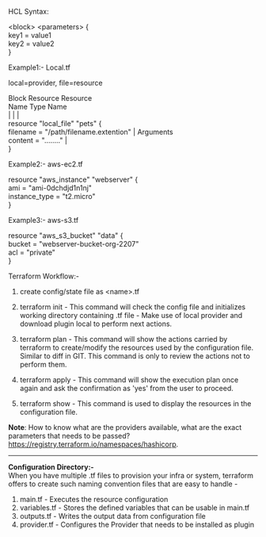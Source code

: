 HCL Syntax:

\<block> \<parameters> { <br>
    key1 = value1   <br>
    key2 = value2   <br>
}

Example1:- Local.tf

local=provider, file=resource

Block    Resource    Resource   <br>
Name       Type        Name     <br>
  |         |           |       <br>
resource "local_file" "pets" {  <br>
    filename = "/path/filename.extention"  |   Arguments    <br>
    content = "........"                   |        <br>
}

Example2:- aws-ec2.tf

resource "aws_instance" "webserver" { <br>
    ami = "ami-0dchdjd1n1nj"        <br>
    instance_type = "t2.micro"      <br>
}

Example3:- aws-s3.tf

resource "aws_s3_bucket" "data" {   <br>
    bucket = "webserver-bucket-org-2207" <br>
    acl = "private"     <br>
}

Terraform Workflow:-
1. create config/state file as \<name>.tf
2. terraform init - This command will check the config file and initializes working directory containing .tf file - Make use of local provider and download plugin local to perform next actions.
3. terraform plan - This command will show the actions carried by terraform to create/modify the resources used by the configuration file. Similar to diff in GIT. This command is only to review the actions not to perform them.
4. terraform apply - This command will show the execution plan once again and ask the confirmation as 'yes' from the user to proceed.

5. terraform show - This command is used to display the resources in the configuration file.

**Note**: How to know what are the providers available, what are the exact parameters that needs to be passed? https://registry.terraform.io/namespaces/hashicorp.

---

**Configuration Directory:-** <br>
When you have multiple .tf files to provision your infra or system, terraform offers to create such naming convention files that are easy to handle - <br>
1. main.tf - Executes the resource configuration
2. variables.tf - Stores the defined variables that can be usable in main.tf
3. outputs.tf - Writes the output data from configuration file
4. provider.tf - Configures the Provider that needs to be installed as plugin
